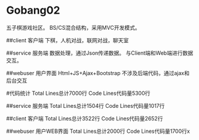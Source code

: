 # Gobang02
五子棋游戏社区。
BS/CS混合结构，采用MVC开发模式。

##client 客户端
下棋，人机对战，联网对战，聊天室

##service 服务端
数据处理，通过Json传递数据。
与Client端和Web端进行数据交互。

##webuser 用户界面
Html+JS+Ajax+Bootstrap
不涉及后端代码，通过ajax和后台交互


#代码统计
Total Lines总计7000行
Code Lines代码量5300行

##service 服务端
Total Lines总计1504行
Code Lines代码量1017行

##client 客户端
Total Lines总计3522行
Code Lines代码量2652行

##webuser 用户WEB界面
Total Lines总计2000行
Code Lines代码量1700行x


